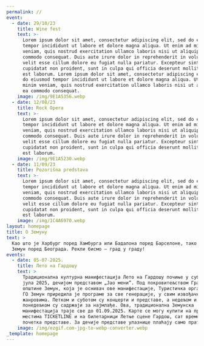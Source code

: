 ```yaml
---
permalink: //
event:
  - date: 29/10/23
    title: Wine fest
    text: >-
      Lorem ipsum dolor sit amet, consectetur adipiscing elit, sed do eiusmod
      tempor incididunt ut labore et dolore magna aliqua. Ut enim ad minim
      veniam, quis nostrud exercitation ullamco laboris nisi ut aliquip ex ea
      commodo consequat. Duis aute irure dolor in reprehenderit in voluptate
      velit esse cillum dolore eu fugiat nulla pariatur. Excepteur sint occaecat
      cupidatat non proident, sunt in culpa qui officia deserunt mollit anim id
      est laborum. Lorem ipsum dolor sit amet, consectetur adipiscing elit, sed
      do eiusmod tempor incididunt ut labore et dolore magna aliqua. Ut enim ad
      minim veniam, quis nostrud exercitation ullamco laboris nisi ut aliquip ex
      ea commodo consequat.
    image: /img/9E1A5356.webp
  - date: 12/08/23
    title: Rock Opera
    text: >-
      Lorem ipsum dolor sit amet, consectetur adipiscing elit, sed do eiusmod
      tempor incididunt ut labore et dolore magna aliqua. Ut enim ad minim
      veniam, quis nostrud exercitation ullamco laboris nisi ut aliquip ex ea
      commodo consequat. Duis aute irure dolor in reprehenderit in voluptate
      velit esse cillum dolore eu fugiat nulla pariatur. Excepteur sint occaecat
      cupidatat non proident, sunt in culpa qui officia deserunt mollit anim id
      est laborum.
    image: /img/9E1A5230.webp
  - date: 11/09/23
    title: Pozorišna predstava
    text: >-
      Lorem ipsum dolor sit amet, consectetur adipiscing elit, sed do eiusmod
      tempor incididunt ut labore et dolore magna aliqua. Ut enim ad minim
      veniam, quis nostrud exercitation ullamco laboris nisi ut aliquip ex ea
      commodo consequat. Duis aute irure dolor in reprehenderit in voluptate
      velit esse cillum dolore eu fugiat nulla pariatur. Excepteur sint occaecat
      cupidatat non proident, sunt in culpa qui officia deserunt mollit anim id
      est laborum.
    image: /img/1C4A6970.webp
layout: homepage
title: О Земуну
text: >
  Као што је Харбург поред Хамбурга или Бадалона поред Барселоне, тако је и
  Земун поред Београда. Рекли бисмо – град у граду!
events:
  - date: 05-07-2025.
    title: Лето на Гардошу
    text: >
      Традиционална културна манифестација Лето на Гардошу почиње у суботу, 5.
      јула 2025, дечијом представом „Јао мени“. Под покровитељством Градске
      општине Земун, која је оснивач ове манифестације, Туристичка организација
      ГО Земун приредила је програме за све генерације, у свим извођачким
      жанровима. Петком и суботом су концерти и представе, a недељом и
      понедељком су садржаји за најмлађе. Oва, традиционална Земунска
      манифестација траје све до 01.09.2025. Kaрте се могу купити нa продајним
      местима TICKETLINE и на билетарници Летње сцене Гардош, сат времена пре
      почетка представе. За дечије представе улазнице плаћају само пратиоци.
    image: /img/ezgif.com-jpg-to-webp-converter.webp
_template: homepage
---
```


